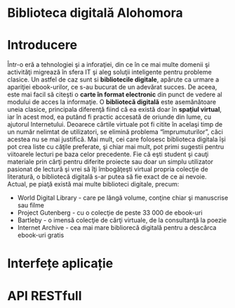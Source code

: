 # Biblioteca digitală Alohomora

# Introducere

  Într-o eră a tehnologiei şi a inforaţiei, din ce în ce mai multe domenii şi activităţi migrează în sfera IT şi aleg soluţii inteligente pentru probleme clasice. Un astfel de caz sunt si **bibliotecile digitale**, apărute ca urmare a apariţiei ebook-urilor, ce s-au bucurat de un adevărat succes. De aceea, este mai facil să citeşti o **carte în format electronic** din punct de vedere al modului de acces la informaţie.
  O **bibliotecă digitală** este asemănătoare uneia clasice, principala diferenţă fiind că ea există doar în **spaţiul virtual**, iar în acest mod, ea putând fi practic accesată de oriunde din lume, cu ajutorul Internetului. Deoarece cărtile virtuale pot fi citite în acelaşi timp de un număr nelimtat de utilizatori, se elimină problema “împrumuturilor”, căci acestea nu se mai justifică. Mai mult, cei care folosesc biblioteca digitala își pot crea liste cu căţile preferate, şi chiar mai mult, pot primi sugestii pentru viitoarele lecturi pe baza celor precedente.
  Fie că eşti student şi cauţi materiale prin cărţi pentru diferite proiecte sau doar un simplu utilizator pasionat de lectură şi vrei să îţi îmbogăţeşti virtual propria colecţie de literatură, o bibliotecă digitală s-ar putea să fie exact de ce ai nevoie.
	Actual, pe piaţă există mai multe biblioteci digitale, precum:
  * World Digital Library - care pe lângă volume, conţine chiar şi manuscrise sau filme
  * Project Gutenberg - cu o colecţie de peste 33 000 de ebook-uri
  * Bartleby - o imensă colecţie de cărţi virtuale, de la consultanţă la poezie
  * Internet Archive - cea mai mare bibliorecă digitală pentru a descărca ebook-uri gratis

# Interfețe aplicație

# API RESTfull

